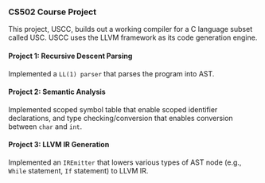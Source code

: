 ### CS502 Course Project
This project, USCC, builds out a working compiler for a C language subset called USC. 
USCC uses the LLVM framework as its code generation engine.

#### Project 1: Recursive Descent Parsing
Implemented a `LL(1) parser` that parses the program into AST. 

#### Project 2: Semantic Analysis
Implemented scoped symbol table that enable scoped identifier declarations, and type checking/conversion that enables conversion between `char` and `int`. 

#### Project 3: LLVM IR Generation
Implemented an `IREmitter` that lowers various types of AST node (e.g., `While` statement, `If` statement) to LLVM IR. 
